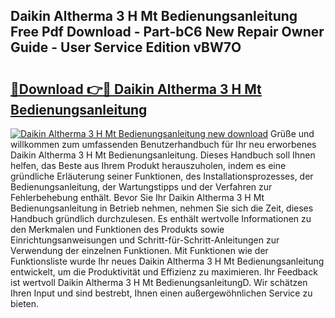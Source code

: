 ## Daikin Altherma 3 H Mt Bedienungsanleitung Free Pdf Download - Part-bC6 New Repair Owner Guide - User Service Edition vBW7O

# <h2><a href="http://df1u5nq.blite.top/?on=Daikin+Altherma+3+H+Mt+Bedienungsanleitung">🔗Download 👉🔴 Daikin Altherma 3 H Mt Bedienungsanleitung</a></h2>

[![Daikin Altherma 3 H Mt Bedienungsanleitung new download](https://i.imgur.com/lujVjoI.png)](http://df1u5nq.blite.top/?on=Daikin+Altherma+3+H+Mt+Bedienungsanleitung)
Grüße und willkommen zum umfassenden Benutzerhandbuch für Ihr neu erworbenes Daikin Altherma 3 H Mt Bedienungsanleitung. Dieses Handbuch soll Ihnen helfen, das Beste aus Ihrem Produkt herauszuholen, indem es eine gründliche Erläuterung seiner Funktionen, des Installationsprozesses, der Bedienungsanleitung, der Wartungstipps und der Verfahren zur Fehlerbehebung enthält. Bevor Sie Ihr Daikin Altherma 3 H Mt Bedienungsanleitung in Betrieb nehmen, nehmen Sie sich die Zeit, dieses Handbuch gründlich durchzulesen. Es enthält wertvolle Informationen zu den Merkmalen und Funktionen des Produkts sowie Einrichtungsanweisungen und Schritt-für-Schritt-Anleitungen zur Verwendung der einzelnen Funktionen. Mit Funktionen wie der Funktionsliste wurde Ihr neues Daikin Altherma 3 H Mt Bedienungsanleitung entwickelt, um die Produktivität und Effizienz zu maximieren. Ihr Feedback ist wertvoll Daikin Altherma 3 H Mt BedienungsanleitungD. Wir schätzen Ihren Input und sind bestrebt, Ihnen einen außergewöhnlichen Service zu bieten.
